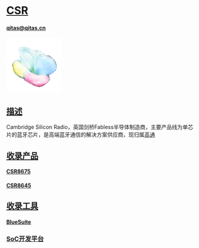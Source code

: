 ﻿# [CSR](https://github.com/sochub/CSR)
####  qitas@qitas.cn
[![sites](SoC/SoC.png)](http://www.qitas.cn) 

## [描述](https://github.com/sochub/CSR/wiki) 

Cambridge Silicon Radio，英国剑桥Fabless半导体制造商，主要产品线为单芯片的蓝牙芯片，是高端蓝牙通信的解决方案供应商，现归属[高通](https://www.qualcomm.com/)

## [收录产品](SoC/) 

#### [CSR8675](https://github.com/sochub/CSR8675) 

#### [CSR8645](https://github.com/sochub/CSR8645) 

## [收录工具](SoC/) 

#### [BlueSuite](https://github.com/sochub/BlueSuite) 


###  [SoC开发平台](http://www.qitas.cn)   
